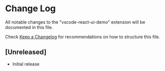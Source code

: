 # Change Log

All notable changes to the "vscode-react-ui-demo" extension will be documented in this file.

Check [Keep a Changelog](http://keepachangelog.com/) for recommendations on how to structure this file.

## [Unreleased]

- Initial release
